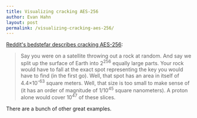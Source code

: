 ```yaml
---
title: Visualizing cracking AES-256
author: Evan Hahn
layout: post
permalink: /visualizing-cracking-aes-256/
---
```

[Reddit's bedstefar describes cracking AES-256](http://www.reddit.com/r/worldnews/comments/1kjarl/wikileaks_just_released_three_insurance_torrents/cbpmn9f):

> Say you were on a satellite throwing out a rock at random. And say we split up the surface of Earth into 2<sup>256</sup> equally large parts. Your rock would have to fall at the exact spot representing the key you would have to find (in the first go). Well, that spot has an area in itself of 4.4&times;10<sup>-63</sup> square meters. Well, that size is too small to make sense of (it has an order of magnitude of 1/10<sup>45</sup> square nanometers). A proton alone would cover 10<sup>47</sup> of these slices.

There are a bunch of other great examples.
